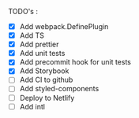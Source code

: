 TODO's :

- [x] Add webpack.DefinePlugin
- [x] Add TS
- [x] Add prettier
- [x] Add unit tests
- [x] Add precommit hook for unit tests
- [x] Add Storybook
- [ ] Add CI to github
- [ ] Add styled-components
- [ ] Deploy to Netlify
- [ ] Add intl
